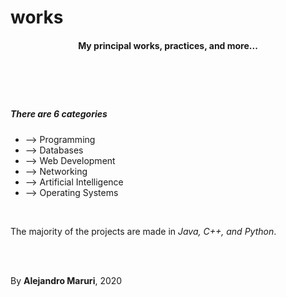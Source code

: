 # works

<header>
  <h4>My principal works, practices, and more...</h4>
</header>

<br>

<h5>There are 6 categories</h5>

<ul>
  <li>--> Programming</li>
  <li>--> Databases</li>
  <li>--> Web Development</li>
  <li>--> Networking</li>
  <li>--> Artificial Intelligence</li>
  <li>--> Operating Systems</li>
</ul>

<br>

<p>The majority of the projects are made in <em>Java, C++, and Python</em>.</p>

<br><br>

<footer>
  <p>By <strong>Alejandro Maruri</strong>, 2020</p>
</footer>

